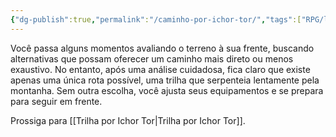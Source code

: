 ```yaml
---
{"dg-publish":true,"permalink":"/caminho-por-ichor-tor/","tags":["RPG/livro-jogo/Aasthar/story-points"],"created":"2024-12-18T12:34:26.812-05:00","updated":"2025-01-08T16:14:25.615-05:00"}
---
```



Você passa alguns momentos avaliando o terreno à sua frente, buscando alternativas que possam oferecer um caminho mais direto ou menos exaustivo. No entanto, após uma análise cuidadosa, fica claro que existe apenas uma única rota possível, uma trilha que serpenteia lentamente pela montanha. Sem outra escolha, você ajusta seus equipamentos e se prepara para seguir em frente.

Prossiga para [[Trilha por Ichor Tor\|Trilha por Ichor Tor]].
